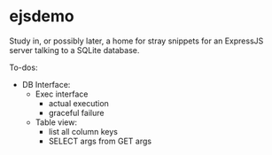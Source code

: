 # ejsdemo
Study in, or possibly later, a home for stray snippets for an ExpressJS server talking to a SQLite database.

To-dos:
- DB Interface:
    - Exec interface
        - actual execution
        - graceful failure
    - Table view:
        - list all column keys
        - SELECT args from GET args

